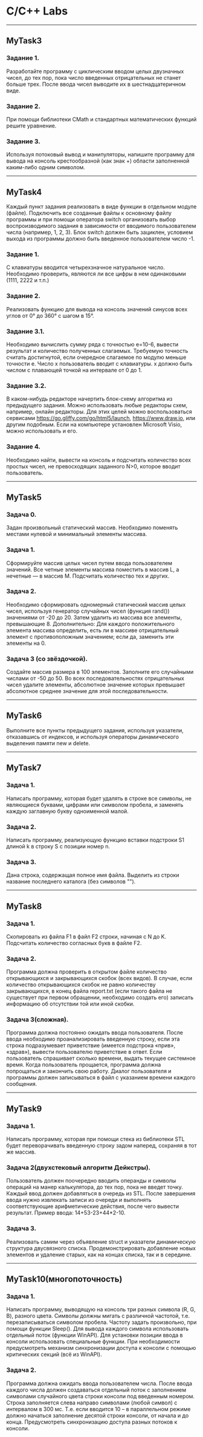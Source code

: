 # C/C++ Labs

***
## MyTask3

### Задание 1.
 Разработайте программу с циклическим вводом целых двузначных
чисел, до тех пор, пока число введенных отрицательных не станет больше
трех. После ввода чисел выводите их в шестнадцатеричном виде.

### Задание 2.
 При помощи библиотеки CMath и стандартных математических
функций решите уравнение.

### Задание 3.
 Используя потоковый вывод и манипуляторы, напишите программу
для вывода на консоль крестообразной (как знак +) области заполненной
каким-либо одним символом.
***
## MyTask4

Каждый пункт задания реализовать в виде функции в отдельном модуле
(файле). Подключить все созданные файлы к основному файлу программы и
при помощи оператора switch организовать выбор воспроизводимого задания
в зависимости от вводимого пользователем числа (например, 1, 2, 3). Блок
switch должен быть зациклен, условием выхода из программы должно быть
введенное пользователем число -1.

### Задание 1.
С клавиатуры вводится четырехзначное натуральное число. Необходимо
проверить, являются ли все цифры в нем одинаковыми (1111, 2222 и т.п.)

### Задание 2.
Реализовать функцию для вывода на консоль значений синусов всех
углов от 0° до 360° с шагом в 15°.

### Задание 3.1.
Необходимо вычислить сумму ряда с точностью e=10-6, вывести
результат и количество полученных слагаемых. Требуемую точность считать
достигнутой, если очередное слагаемое по модулю меньше точности e. Число
x пользователь вводит с клавиатуры. x должно быть числом с плавающей
точкой на интервале от 0 до 1.
### Задание 3.2.
В каком-нибудь редакторе начертить блок-схему алгоритма из
предыдущего задания. Можно использовать любые редакторы схем,
например, онлайн редакторы. Для этих целей можно воспользоваться
сервисами https://go.gliffy.com/go/html5/launch, https://www.draw.io, или
другим подобным. Если на компьютере установлен Microsoft Visio, можно
использовать и его.

### Задание 4.
Необходимо найти, вывести на консоль и подсчитать количество всех
простых чисел, не превосходящих заданного N>0, которое вводит
пользователь.
***
## MyTask5

### Задача 0.
Задан произвольный статический массив. Необходимо поменять
местами нулевой и минимальный элементы массива.

### Задача 1.
Сформируйте массив целых чисел путем ввода пользователем значений.
Все четные элементы массива поместить в массив L, а нечетные — в массив
М. Подсчитать количество тех и других.

### Задача 2.
Необходимо сформировать одномерный статический массив целых
чисел, используя генератор случайных чисел (функция rand()) значениями от
-20 до 20. Затем удалить из массива все элементы, превышающие 8.
Дополнительно:
Для каждого положительного элемента массива определить, есть ли в
массиве отрицательный элемент с противоположным значением; если да,
заменить эти элементы на 0.

### Задача 3 (со звёздочкой).
Создайте массив размера в 100 элементов. Заполните его случайными
числами от -50 до 50. Во всех последовательностях отрицательных чисел
удалите элементы, абсолютное значение которых превышает абсолютное
среднее значение для этой последовательности.
***
## MyTask6

Выполните все пункты предыдущего задания, используя указатели,
отказавшись от индексов, и используя операторы динамического выделения
памяти new и delete.
***
## MyTask7

### Задача 1.
Написать программу, которая будет удалять в строке все символы, не
являющиеся буквами, цифрами или символом пробела, и заменять каждую
заглавную букву одноименной малой.

### Задача 2.
Написать программу, реализующую функцию вставки подстроки S1 длиной k
в строку S с позиции номер n.

### Задача 3.
Дана строка, содержащая полное имя файла. Выделить из строки название
последнего каталога (без символов "\").
***
## MyTask8

### Задача 1.
Скопировать из файла F1 в файл F2 строки, начиная с N до K.
Подсчитать количество согласных букв в файле F2.

### Задача 2.
Программа должна проверить в открытом файле количество открывающихся
и закрывающихся скобок (всех видов). В случае, если количество
открывающихся скобок не равно количеству закрывающихся, в конец файла
report.txt (если такого файла не существует при первом обращении,
необходимо создать его) записать информацию об отсутствии той или иной
скобки.

### Задача 3(сложная).
Программа должна постоянно ожидать ввода пользователя. После ввода
необходимо проанализировать введенную строку, если эта строка
подразумевает приветствие (имеется подстрока «прив», «здрав»), вывести
пользователю приветствие в ответ. Если пользователь спрашивает сколько
времени, выдать текущее системное время. Когда пользователь прощается,
программа должна попрощаться и закончить свою работу.
Диалог пользователя и программы должен записываться в файл с указанием
времени каждого сообщения.
***
## MyTask9

### Задача 1.
Написать программу, которая при помощи стека из библиотеки STL будет
переворачивать введенную строку задом наперед, сохраняя в тот же массив.

### Задача 2(двухстековый алгоритм Дейкстры).
Пользователь должен поочередно вводить операнды и символы операций на
манер калькулятора, до тех пор, пока не введет точку. Каждый ввод должен
добавляться в очередь из STL. После завершения ввода нужно извлекать
записи из очереди и выполнять соответствующие арифметические действия,
после чего вывести результат.
Пример ввода: 14+53-23+44*2-10.

### Задача 3.
Реализовать самим через объявление struct и указатели динамическую
структура двусвязного списка. Продемонстрировать добавление новых
элементов и удаление старых, как на концах списка, так и в середине. 

***
## MyTask10(многопоточность)

### Задача 1.
Написать программу, выводящую на консоль три разных символа (R, G, B),
разного цвета. Символы должны мигать с различной частотой, т.е.
перезаписываться символом пробела. Частоту задать произвольно, при
помощи функции Sleep(). Для вывода каждого символа использовать
отдельный поток (функции WinAPI). Для установки позиции ввода в консоли
использовать специальные функции. При необходимости предусмотреть
механизм синхронизации доступа к консоли с помощью критических секций (всё из WinAPI).

### Задача 2.
Программа должна ожидать ввода пользователем числа. После
ввода каждого числа должен создаваться отдельный поток с заполнением
символами случайного цвета строки консоли под введенным номером. Строка
заполняется слева направо символами (любой символ) с интервалом в 300 мс. Т.е. если
вводится 10 – в параллельном режиме должно начаться заполнение десятой
строки консоли, от начала и до конца. Предусмотреть синхронизацию доступа
разных потоков к консоли.
